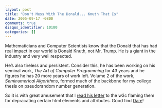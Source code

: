 ```yaml
---
layout: post
title: "Don't Mess With The Donald... Knuth That Is"
date: 2005-09-17 -0800
comments: true
disqus_identifier: 10180
categories: []
---
```

Mathematicians and Computer Scientists know that the Donald that has had
real impact in our world is Donald Knuth, not Mr. Trump. He is a giant
in the industry and very well respected.

He’s also tireless and persistent. Consider this, he has been working on
his seminal work, *The Art of Computer Programming* for 43 years and he
figures he has 20 more years of work left. Volume 2 of the work,
*Seminumerical Algorithms*, formed much of the backbone for my college
thesis on pseudorandom number generation.

So it is with great amusement that I [read his
letter](http://www.25hoursaday.com/weblog/PermaLink.aspx?guid=76608c5d-f71a-440e-be87-165fa8b6f2f0)
to the w3c flaming them for depracating certain html elements and
attributes. Good find [Dare](http://www.25hoursaday.com/weblog/)!

